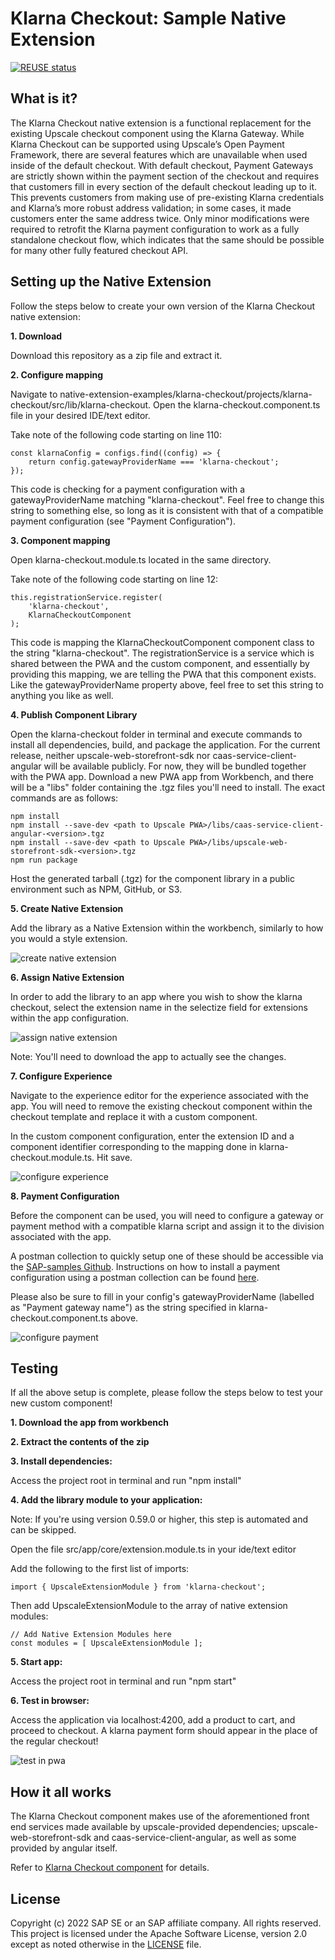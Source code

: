# Klarna Checkout: Sample Native Extension

[![REUSE status](https://api.reuse.software/badge/github.com/SAP-samples/upscale-commerce-open-payment-integration)](https://api.reuse.software/info/github.com/SAP-samples/upscale-commerce-open-payment-integration)

## What is it?
The Klarna Checkout native extension is a functional replacement for the existing Upscale checkout component using the Klarna Gateway. While Klarna Checkout can be supported using Upscale’s Open Payment Framework, there are several features which are unavailable when used inside of the default checkout. With default checkout, Payment Gateways are strictly shown within the payment section of the checkout and requires that customers fill in every section of the default checkout leading up to it. This prevents customers from making use of pre-existing Klarna credentials and Klarna’s more robust address validation; in some cases, it made customers enter the same address twice. Only minor modifications were required to retrofit the Klarna payment configuration to work as a fully standalone checkout flow, which indicates that the same should be possible for many other fully featured checkout API.

## Setting up the Native Extension
Follow the steps below to create your own version of the Klarna Checkout native extension:

**1\. Download**

Download this repository as a zip file and extract it.

**2\. Configure mapping**

Navigate to native-extension-examples/klarna-checkout/projects/klarna-checkout/src/lib/klarna-checkout. Open the klarna-checkout.component.ts file in your desired IDE/text editor.

Take note of the following code starting on line 110:

    const klarnaConfig = configs.find((config) => {
        return config.gatewayProviderName === 'klarna-checkout';
    });

This code is checking for a payment configuration with a gatewayProviderName matching "klarna-checkout". Feel free to change this string to something else, so long as it is consistent with that of a compatible payment configuration (see "Payment Configuration").

**3\. Component mapping**

Open klarna-checkout.module.ts located in the same directory.

Take note of the following code starting on line 12:

    this.registrationService.register(
        'klarna-checkout',
        KlarnaCheckoutComponent
    );

This code is mapping the KlarnaCheckoutComponent component class to the string "klarna-checkout". The registrationService is a service which is shared between the PWA and the custom component, and essentially by providing this mapping, we are telling the PWA that this component exists. Like the gatewayProviderName property above, feel free to set this string to anything you like as well.


**4\. Publish Component Library**

Open the klarna-checkout folder in terminal and execute commands to install all dependencies, build, and package the application. For the current release, neither upscale-web-storefront-sdk nor caas-service-client-angular will be available publicly. For now, they will be bundled together with the PWA app. Download a new PWA app from Workbench, and there will be a "libs" folder containing the .tgz files you'll need to install. The exact commands are as follows:

    npm install
    npm install --save-dev <path to Upscale PWA>/libs/caas-service-client-angular-<version>.tgz
    npm install --save-dev <path to Upscale PWA>/libs/upscale-web-storefront-sdk-<version>.tgz
    npm run package

Host the generated tarball (.tgz) for the component library in a public environment such as NPM, GitHub, or S3.

**5\. Create Native Extension**

Add the library as a Native Extension within the workbench, similarly to how you would a style extension.

![create native extension](../../documentation/assets/Create_Native_Extension.png)

**6\. Assign Native Extension**

In order to add the library to an app where you wish to show the klarna checkout, select the extension name in the selectize field for extensions within the app configuration.

![assign native extension](../../documentation/assets/Assign_native_extension.png)

Note: You'll need to download the app to actually see the changes.

**7\. Configure Experience**

Navigate to the experience editor for the experience associated with the app. You will need to remove the existing checkout component within the checkout template and replace it with a custom component.

In the custom component configuration, enter the extension ID and a component identifier corresponding to the mapping done in klarna-checkout.module.ts. Hit save.

![configure experience](../../documentation/assets/configure_experience.png)

**8\. Payment Configuration**

Before the component can be used, you will need to configure a gateway or payment method with a compatible klarna script and assign it to the division associated with the app.

A postman collection to quickly setup one of these should be accessible via the [SAP-samples Github](https://github.com/SAP-samples/upscale-commerce-open-payment-integration). Instructions on how to install a payment configuration using a postman collection can be found [here](https://github.com/SAP-samples/upscale-commerce-open-payment-integration/tree/main/postman/klarna/custom-checkout).

Please also be sure to fill in your config's gatewayProviderName (labelled as "Payment gateway name") as the string specified in klarna-checkout.component.ts above.

![configure payment](../../documentation/assets/configure_payment.png)

## Testing
If all the above setup is complete, please follow the steps below to test your new custom component!

**1\. Download the app from workbench**

**2\. Extract the contents of the zip**

**3\. Install dependencies:**

Access the project root in terminal and run "npm install"

**4\. Add the library module to your application:**

Note: If you're using version 0.59.0 or higher, this step is automated and can be skipped.

Open the file src/app/core/extension.module.ts in your ide/text editor

Add the following to the first list of imports:

    import { UpscaleExtensionModule } from 'klarna-checkout';

Then add UpscaleExtensionModule to the array of native extension modules:

    // Add Native Extension Modules here
    const modules = [ UpscaleExtensionModule ];

**5\. Start app:**

Access the project root in terminal and run "npm start"

**6\. Test in browser:**

Access the application via localhost:4200, add a product to cart, and proceed to checkout. A klarna payment form should appear in the place of the regular checkout!

![test in pwa](../../documentation/assets/test_in_pwa.png)

## How it all works
The Klarna Checkout component makes use of the aforementioned front end services made available by upscale-provided dependencies; upscale-web-storefront-sdk and caas-service-client-angular, as well as some provided by angular itself.

Refer to [Klarna Checkout component](https://github.com/SAP-samples/upscale-commerce-open-payment-integration/blob/main/native-extension/klarna/checkout/How%20Klarna%20Checkout%20Component%20Works.docx) for details.

## License
Copyright (c) 2022 SAP SE or an SAP affiliate company. All rights reserved. This project is licensed under the Apache Software License, version 2.0 except as noted otherwise in the [LICENSE](LICENSES/Apache-2.0.txt) file.
